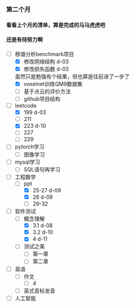 ### 第二个月
#### 看看上个月的清单，算是完成的马马虎虎吧
#### 还是有待努力啊

- [ ] 穆谱分析benchmark项目
  + [x] 修改网络结构 d-03
  + [x] 修改损失函数 d-03
  
  虽然只是勉强有个结果，但也算是往前进了一步了
  + [x] voxelnet训练QM9数据集
  + [ ] 基于点云的评价方法
  + [ ] github项目结构
- [ ] leetcode
  + [x] 199 d-03
  + [ ] 211
  + [x] 223 d-10
  + [ ] 227
  + [ ] 229
- [ ] pytorch学习
  + [ ] 图像学习
- [ ] mysql学习
  + [ ] SQL语句再学习
- [ ] 工程数学
  + [ ] ppt
    + [x] 25-27 d-09
    + [x] 28 d-09
    + [ ] 29-32
- [ ] 软件测试
  + [ ] 概念理解
    + [x] 3.1 d-08
    + [x] 3.2 d-10
    + [x] 4 d-11
  + [ ] 测试之美
    + [ ] 第一章
    + [ ] 第二章
- [ ] 英语
  + [ ] 作文
    + [ ] 4
  + [ ] 英式音标发音
- [ ] 人工智能